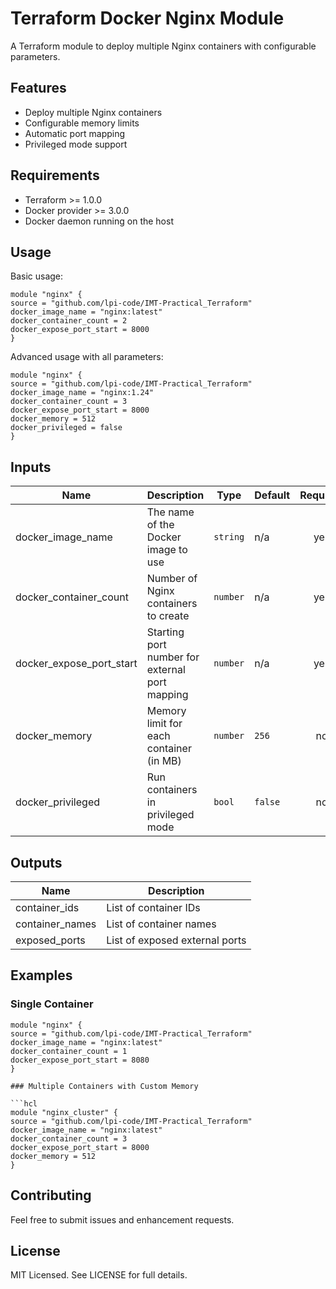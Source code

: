 # Terraform Docker Nginx Module

A Terraform module to deploy multiple Nginx containers with configurable parameters.

## Features

- Deploy multiple Nginx containers
- Configurable memory limits
- Automatic port mapping
- Privileged mode support

## Requirements

- Terraform >= 1.0.0
- Docker provider >= 3.0.0
- Docker daemon running on the host

## Usage

Basic usage:

```hcl
module "nginx" {
source = "github.com/lpi-code/IMT-Practical_Terraform"
docker_image_name = "nginx:latest"
docker_container_count = 2
docker_expose_port_start = 8000
}
```


Advanced usage with all parameters:

```hcl
module "nginx" {
source = "github.com/lpi-code/IMT-Practical_Terraform"
docker_image_name = "nginx:1.24"
docker_container_count = 3
docker_expose_port_start = 8000
docker_memory = 512
docker_privileged = false
}
```

## Inputs

| Name | Description | Type | Default | Required |
|------|-------------|------|---------|:--------:|
| docker_image_name | The name of the Docker image to use | `string` | n/a | yes |
| docker_container_count | Number of Nginx containers to create | `number` | n/a | yes |
| docker_expose_port_start | Starting port number for external port mapping | `number` | n/a | yes |
| docker_memory | Memory limit for each container (in MB) | `number` | `256` | no |
| docker_privileged | Run containers in privileged mode | `bool` | `false` | no |

## Outputs

| Name | Description |
|------|-------------|
| container_ids | List of container IDs |
| container_names | List of container names |
| exposed_ports | List of exposed external ports |

## Examples

### Single Container
```hcl
module "nginx" {
source = "github.com/lpi-code/IMT-Practical_Terraform"
docker_image_name = "nginx:latest"
docker_container_count = 1
docker_expose_port_start = 8080
}

### Multiple Containers with Custom Memory

```hcl
module "nginx_cluster" {
source = "github.com/lpi-code/IMT-Practical_Terraform"
docker_image_name = "nginx:latest"
docker_container_count = 3
docker_expose_port_start = 8000
docker_memory = 512
}
```

## Contributing

Feel free to submit issues and enhancement requests.

## License

MIT Licensed. See LICENSE for full details.

